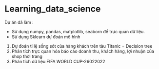 # Learning_data_science
Dự án đã làm :

- Sử dụng numpy, pandas, matplotlib, seaborn để trực quan dữ liệu.
- Sử dụng Sklearn dự đoán mô hình 

1. Dự đoán tỉ lệ sống sót của hàng khách trên tàu Titanic = Decision tree
2. Phân tích trực quan hóa báo cáo doanh thu, khách hàng, lợi nhuận của shop thời trang
3. Phân tích dữ liệu FIFA WORLD CUP-26022022
 
